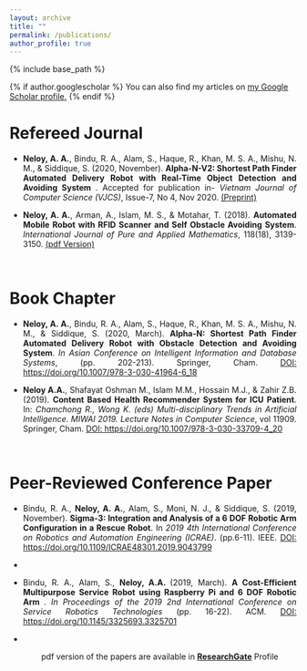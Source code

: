 ```yaml
---
layout: archive
title: ""
permalink: /publications/
author_profile: true
---
```

{% include base_path %}

{% if author.googlescholar %}
  You can also find my articles on <u><a href="{{author.googlescholar}}">my Google Scholar profile</a>.</u>
{% endif %}

Refereed Journal 
======
<ul>
	<li> <p style="text-align:justify;"> <b>Neloy, A. A.</b>, Bindu, R. A., Alam, S., Haque, R., Khan, M. S. A., Mishu, N. M., & Siddique, S. (2020, November). <b>Alpha-N-V2: Shortest Path Finder Automated Delivery Robot with Real-Time Object Detection and Avoiding System </b>. Accepted for publication in- <i>Vietnam Journal of Computer Science (VJCS)</i>, Issue-7, No 4, Nov 2020. <a href="https://arxiv.org/abs/2002.11913" target="_blank">(Preprint)</a></p></li>
	<li> <p style="text-align:justify;"> <b>Neloy, A. A.</b>, Arman, A., Islam, M. S., & Motahar, T. (2018). <b>Automated Mobile Robot with RFID Scanner and Self Obstacle Avoiding System</b>. <i>International Journal of Pure and Applied Mathematics</i>, 118(18), 3139-3150. <a href="https://www.researchgate.net/publication/336837294_Automated_Mobile_Robot_with_RFID_Scanner_and_Self_Obstacle_Avoiding_System" target="_blank">(pdf Version)</a> </p></li>
</ul>
<br/>

Book Chapter 
======
<ul>
	<li> <p style="text-align:justify;"> <b>Neloy, A. A.</b>, Bindu, R. A., Alam, S., Haque, R., Khan, M. S. A., Mishu, N. M., & Siddique, S. (2020, March). <b>Alpha-N: Shortest Path Finder Automated Delivery Robot with Obstacle Detection and Avoiding System</b>. <i>In Asian Conference on Intelligent Information and Database Systems</i>, (pp. 202-213). Springer, Cham. <a href="https://link.springer.com/chapter/10.1007%2F978-3-030-41964-6_18" target="_blank">DOI: https://doi.org/10.1007/978-3-030-41964-6_18</a> </p> </li>
	<li> <p style="text-align:justify;"><b>Neloy A.A.</b>, Shafayat Oshman M., Islam M.M., Hossain M.J., & Zahir Z.B. (2019). <b>Content Based Health Recommender System for ICU Patient</b>. In: <i>Chamchong R., Wong K. (eds) Multi-disciplinary Trends in Artificial Intelligence. MIWAI 2019. Lecture Notes in Computer Science</i>, vol 11909. Springer, Cham. <a href="https://link.springer.com/chapter/10.1007%2F978-3-030-33709-4_20" target="_blank">DOI: https://doi.org/10.1007/978-3-030-33709-4_20</a> </p> </li>
</ul>
<br/>

Peer-Reviewed Conference Paper
======
<ul>
	<li><p style="text-align:justify;"> Bindu, R. A., <b>Neloy, A. A.</b>, Alam, S., Moni, N. J., & Siddique, S. (2019, November). <b>Sigma-3: Integration and Analysis of a 6 DOF Robotic Arm Configuration in a Rescue Robot</b>. In <i>2019 4th International Conference on Robotics and Automation Engineering (ICRAE)</i>. (pp.6-11). IEEE. <a href="https://ieeexplore.ieee.org/document/9043799/" target="_blank">DOI: https://doi.org/10.1109/ICRAE48301.2019.9043799</a></p> </li>
	<li><p style="text-align:justify;"> </p> </li>
	<li><p style="text-align:justify;"> Bindu, R. A., Alam, S., <b>Neloy, A.A. </b> (2019, March). <b>A Cost-Efficient Multipurpose Service Robot using Raspberry Pi and 6 DOF Robotic Arm </b>. <i>In Proceedings of the 2019 2nd International Conference on Service Robotics Technologies</i> (pp. 16-22). ACM. <a href="https://dl.acm.org/doi/10.1145/3325693.3325701" target="_blank"> DOI: https://doi.org/10.1145/3325693.3325701</a></p> </li>
	<li><p style="text-align:justify;"> </p> </li>


<p style="text-align:center;">pdf version of the papers are available in <a href="https://www.researchgate.net/profile/Asif_Neloy" target="_blank"><b>ResearchGate</b></a> Profile</p>
